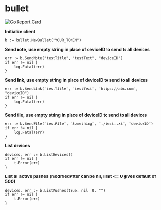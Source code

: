 # bullet
[![Go Report Card](https://goreportcard.com/badge/github.com/pczajkowski/bullet)](https://goreportcard.com/report/github.com/pczajkowski/bullet)

**Initialize client**

	b := bullet.NewBullet("YOUR_TOKEN")

**Send note, use empty string in place of deviceID to send to all devices**

	err := b.SendNote("testTitle", "testText", "deviceID")
	if err != nil {
		log.Fatal(err)
	}

**Send link, use empty string in place of deviceID to send to all devices**

	err := b.SendLink("testTitle", "testText", "https://abc.com", "deviceID")
	if err != nil {
		log.Fatal(err)
	}

**Send file, use empty string in place of deviceID to send to all devices**

	err := b.SendFile("testFile", "Something", "./test.txt", "deviceID")
	if err != nil {
		log.Fatal(err)
	}

**List devices**

	devices, err := b.ListDevices()
	if err != nil {
		t.Error(err)
	}

**List all active pushes (modifiedAfter can be nil, limit <= 0 gives default of 500)**

	devices, err := b.ListPushes(true, nil, 0, "")
	if err != nil {
		t.Error(err)
	}
